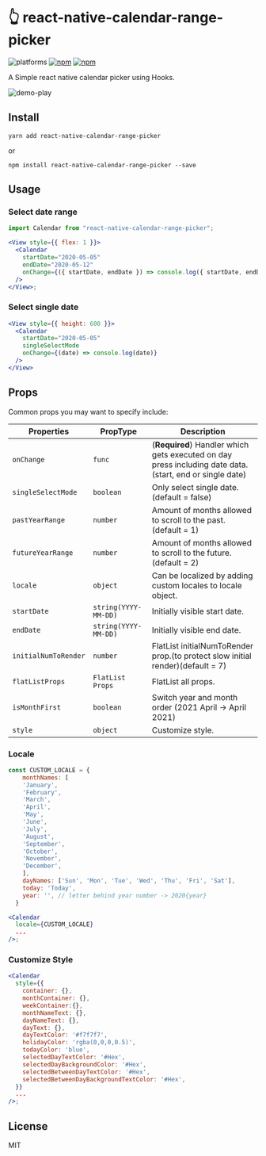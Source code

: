 # :point_up_2: react-native-calendar-range-picker

![platforms](https://img.shields.io/badge/platforms-Android%20|%20iOS-brightgreen.svg)
[![npm](https://img.shields.io/npm/v/react-native-calendar-range-picker.svg)](https://www.npmjs.com/package/react-native-calendar-range-picker)
[![npm](https://img.shields.io/npm/dm/react-native-calendar-range-picker.svg)](https://www.npmjs.com/package/react-native-calendar-range-picker)

A Simple react native calendar picker using Hooks.

![demo-play](https://user-images.githubusercontent.com/41982439/76744452-9da90f80-67b7-11ea-9aca-1590ebbf3d11.gif)

## Install

```
yarn add react-native-calendar-range-picker
```

or

```
npm install react-native-calendar-range-picker --save
```

## Usage

### Select date range

```jsx
import Calendar from "react-native-calendar-range-picker";

<View style={{ flex: 1 }}>
  <Calendar
    startDate="2020-05-05"
    endDate="2020-05-12"
    onChange={({ startDate, endDate }) => console.log({ startDate, endDate })}
  />
</View>;
```

### Select single date

```jsx
<View style={{ height: 600 }}>
  <Calendar
    startDate="2020-05-05"
    singleSelectMode
    onChange={(date) => console.log(date)}
  />
</View>
```

## Props

Common props you may want to specify include:

| Properties           | PropType             | Description                                                                                             |
| -------------------- | -------------------- | ------------------------------------------------------------------------------------------------------- |
| `onChange`           | `func`               | (**Required**) Handler which gets executed on day press including date data.(start, end or single date) |
| `singleSelectMode`   | `boolean`            | Only select single date. (default = false)                                                              |
| `pastYearRange`      | `number`             | Amount of months allowed to scroll to the past. (default = 1)                                           |
| `futureYearRange`    | `number`             | Amount of months allowed to scroll to the future. (default = 2)                                         |
| `locale`             | `object`             | Can be localized by adding custom locales to locale object.                                             |
| `startDate`          | `string(YYYY-MM-DD)` | Initially visible start date.                                                                           |
| `endDate`            | `string(YYYY-MM-DD)` | Initially visible end date.                                                                             |
| `initialNumToRender` | `number`             | FlatList initialNumToRender prop.(to protect slow initial render)(default = 7)                          |
| `flatListProps`      | `FlatList Props`     | FlatList all props.                                                                                     |
| `isMonthFirst`       | `boolean`            | Switch year and month order (2021 April -> April 2021)                                                  |
| `style`              | `object`             | Customize style.                                                                                        |

### Locale

```jsx
const CUSTOM_LOCALE = {
    monthNames: [
    'January',
    'February',
    'March',
    'April',
    'May',
    'June',
    'July',
    'August',
    'September',
    'October',
    'November',
    'December',
    ],
    dayNames: ['Sun', 'Mon', 'Tue', 'Wed', 'Thu', 'Fri', 'Sat'],
    today: 'Today',
    year: '', // letter behind year number -> 2020{year}
  }

<Calendar
  locale={CUSTOM_LOCALE}
  ...
/>;
```

### Customize Style

```jsx
<Calendar
  style={{
    container: {},
    monthContainer: {},
    weekContainer:{},
    monthNameText: {},
    dayNameText: {},
    dayText: {},
    dayTextColor: '#f7f7f7',
    holidayColor: 'rgba(0,0,0,0.5)',
    todayColor: 'blue',
    selectedDayTextColor: '#Hex',
    selectedDayBackgroundColor: '#Hex',
    selectedBetweenDayTextColor: '#Hex',
    selectedBetweenDayBackgroundTextColor: '#Hex',
  }}
  ...
/>;
```

## License

MIT
